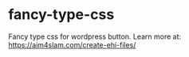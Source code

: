 # fancy-type-css
Fancy type css for wordpress button. Learn more at: https://aim4slam.com/create-ehi-files/

